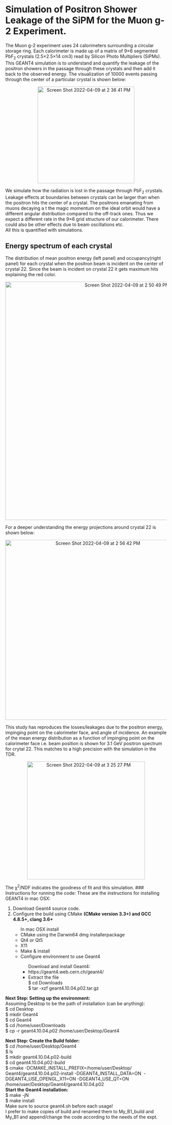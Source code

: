 # Simulation of Positron Shower Leakage of the SiPM for the Muon g-2 Experiment.
The Muon g-2 experiment uses 24 calorimeters surrounding a circular storage ring. Each calorimeter is made up of a matrix of 9×6 segmented PbF<sub>2</sub> crystals (2.5×2.5×14 cm3) read by Silicon Photo Multipliers (SiPMs).
This GEANT4 simulation is to understand and quantify the leakage of the positron showers in the passage through these crystals and then add it back
to the observed energy.  The visualization of 10000 events passing through the center of a particular crystal is shown below:</br>
<p align="center"><img width="302" alt="Screen Shot 2022-04-09 at 2 36 41 PM" src="https://user-images.githubusercontent.com/27436642/162587356-e166492e-5feb-4a8d-af92-0d0cb867b38b.png">

We simulate how the radiation is lost in the passage through PbF<sub>2</sub> crystals. Leakage effects at boundaries between crystals can be larger than when the positron hits the center of a crystal. The positrons emanating from muons decaying a
t the magic momentum on the ideal orbit would have a different angular distribution compared to the off-track ones. Thus we expect a different rate in the 9×6 grid structure of our calorimeter. There could also be other effects due to beam oscillations etc. </br>
All this is quantified with simulations. 
## Energy spectrum of each crystal
The distribution of mean positron energy (left panel) and occupancy(right panel) for each crystal when the positron beam is incident on the center of crystal 22. Since the beam is incident on crystal 22 it gets maximum hits explaining the red color.
<p align="center"><img width="744" alt="Screen Shot 2022-04-09 at 2 50 49 PM" src="https://user-images.githubusercontent.com/27436642/162587807-93a9b4bc-aad2-4242-a56e-275873bf5b33.png">

For a deeper understanding the energy projections around crystal 22 is shown below:
<p align="center"><img width="562" alt="Screen Shot 2022-04-09 at 2 56 42 PM" src="https://user-images.githubusercontent.com/27436642/162587978-7bf08ceb-d139-4ceb-b403-2b92ff7f8785.png">

This study has reproduces the losses/leakages due to the positron energy, impinging point on the calorimeter face, and angle of
incidence. An example of the mean energy distribution as a function of impinging point on the calorimeter face i.e. beam position 
is shown for 3.1 GeV positron spectrum for crytal 22. This matches to a high precision with the simulation in the TDR. </br>
<p align="center"><img width="368" alt="Screen Shot 2022-04-09 at 3 25 27 PM" src="https://user-images.githubusercontent.com/27436642/162588869-38f2ef63-73e6-4a0a-bd49-cb266de92620.png"></p>
The &chi;<sup>2</sup>/NDF indicates the goodness of fit and this simulation. 
### Instructions for running the code:
These are the instructions for installing GEANT4 in mac OSX:
<ol> <li> Download Geant4 source code.</li>
  <li> Configure the build using CMake <b>(CMake version 3.3+) and GCC 4.8.5+, clang 3.6+ </b></li>
  <ul> In mac OSX install <li> CMake using the Darwin64 dmg installerpackage</li> <li> Qt4 or Qt5</li> <li> X11</li> 
   <li> Make & install </li> 
   <li> Configure environment to use Geant4 </li>
    <ul> Download and install Geant4:
      <li> https://geant4.web.cern.ch/geant4/</li>
    <li> Extract the file </br>
 $ cd Downloads</br>
$ tar -xzf geant4.10.04.p02.tar.gz</br>
 </li></ul> </ol>
  
  **Next Step: Setting up the environment:**</br>
  Assuming Desktop to be the path of installation (can be anything):</br>
  $ cd Desktop</br>
   $ mkdir Geant4 </br>
   $ cd Geant4</br>
    $ cd /home/user/Downloads</br>
$ cp -r geant4.10.04.p02 /home/user/Desktop/Geant4</br>

 **Next Step: Create the Build folder:**</br>
 $ cd /home/user/Desktop/Geant4 </br>$ ls</br>
$ mkdir geant4.10.04.p02-build</br>
$ cd geant4.10.04.p02-build</br>
 $ cmake -DCMAKE_INSTALL_PREFIX=/home/user/Desktop/ Geant4/geant4.10.04.p02-install -DGEANT4_INSTALL_DATA=ON  -DGEANT4_USE_OPENGL_X11=ON -DGEANT4_USE_QT=ON /home/user/Desktop/Geant4/geant4.10.04.p02</br>
 **Start the Geant4 installation:**</br>
  $ make -jN</br>
$ make install</br>
Make sure to source geant4.sh before each usage!</br>
I prefer to make copies of build and renamed them to My_B1_build and My_B1 and append/change the code according to the needs of the expt. 
